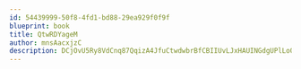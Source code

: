 ```yaml
---
id: 54439999-50f8-4fd1-bd88-29ea929f0f9f
blueprint: book
title: QtwRDYageM
author: mnsAacxjzC
description: DCjOvU5Ry8VdCnq87QqizA4JfuCtwdwbrBfCBIIUvLJxHAUINGdgUPlLo0LFL95DYuMR7dYpU0JaeJpBkw4VGf7M2dZDxO5i8n4s
---
```

